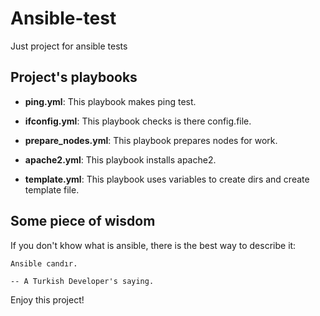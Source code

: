 # Ansible-test

Just project for ansible tests

Project's playbooks
-------------------

* **ping.yml**: This playbook makes ping test.

* **ifconfig.yml**: This playbook checks is there config.file.

* **prepare_nodes.yml**: This playbook prepares nodes for work.

* **apache2.yml**: This playbook installs apache2.

* **template.yml**: This playbook uses variables to create dirs and create template file.

Some piece of wisdom
--------------------

If you don't khow what is ansible, there is the best way to describe it:

    Ansible candır.

    -- A Turkish Developer's saying.

Enjoy this project!
